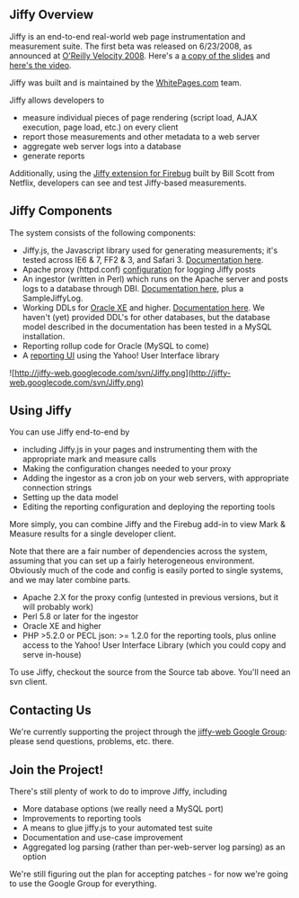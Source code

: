 ## Jiffy Overview ##

Jiffy is an end-to-end real-world web page instrumentation and measurement suite. The first beta was released on 6/23/2008, as announced at [O'Reilly Velocity 2008](http://en.oreilly.com/velocity2008/public/schedule/detail/4404). Here's a [a copy of the slides](http://code.whitepages.com/talks/Velocity%20-%20Introducing%20Jiffy%20-%202008-06-23.pdf) and [here's the video](http://blip.tv/file/1018527).

Jiffy was built and is maintained by the [WhitePages.com](http://www.whitepages.com/) team.

Jiffy allows developers to

  * measure individual pieces of page rendering (script load, AJAX execution, page load, etc.) on every client
  * report those measurements and other metadata to a web server
  * aggregate web server logs into a database
  * generate reports

Additionally, using the [Jiffy extension for Firebug](http://billwscott.com/jiffyext/) built by Bill Scott from Netflix, developers can see and test Jiffy-based measurements.

## Jiffy Components ##

The system consists of the following components:

  * Jiffy.js, the Javascript library used for generating measurements; it's tested across IE6 & 7, FF2 & 3, and Safari 3. [Documentation here](http://code.google.com/p/jiffy-web/wiki/Jiffy_js).
  * Apache proxy (httpd.conf) [configuration](http://code.google.com/p/jiffy-web/source/browse/trunk/ingestor/jiffy.httpd.conf) for logging Jiffy posts
  * An ingestor (written in Perl) which runs on the Apache server and posts logs to a database through DBI. [Documentation here](http://code.google.com/p/jiffy-web/wiki/Data_Ingestor), plus a SampleJiffyLog.
  * Working DDLs for [Oracle XE](http://www.oracle.com/technology/products/database/xe/index.html) and higher. [Documentation here](http://code.google.com/p/jiffy-web/wiki/Database). We haven't (yet) provided DDL's for other databases, but the database model described in the documentation has been tested in a MySQL installation.
  * Reporting rollup code for Oracle (MySQL to come)
  * A [reporting UI](ReportingUI.md) using the Yahoo! User Interface library

![http://jiffy-web.googlecode.com/svn/Jiffy.png](http://jiffy-web.googlecode.com/svn/Jiffy.png)

## Using Jiffy ##

You can use Jiffy end-to-end by

  * including Jiffy.js in your pages and instrumenting them with the appropriate mark and measure calls
  * Making the configuration changes needed to your proxy
  * Adding the ingestor as a cron job on your web servers, with appropriate connection strings
  * Setting up the data model
  * Editing the reporting configuration and deploying the reporting tools

More simply, you can combine Jiffy and the Firebug add-in to view Mark & Measure results for a single developer client.

Note that there are a fair number of dependencies across the system, assuming that you can set up a fairly heterogeneous environment. Obviously much of the code and config is easily ported to single systems, and we may later combine parts.

  * Apache 2.X for the proxy config (untested in previous versions, but it will probably work)
  * Perl 5.8 or later for the ingestor
  * Oracle XE and higher
  * PHP >5.2.0 or PECL json: >= 1.2.0 for the reporting tools, plus online access to the Yahoo! User Interface Library (which you could copy and serve in-house)

To use Jiffy, checkout the source from the Source tab above. You'll need an svn client.

## Contacting Us ##

We're currently supporting the project through the [jiffy-web Google Group](http://groups.google.com/group/jiffy-web): please send questions, problems, etc. there.

## Join the Project! ##

There's still plenty of work to do to improve Jiffy, including

  * More database options (we really need a MySQL port)
  * Improvements to reporting tools
  * A means to glue jiffy.js to your automated test suite
  * Documentation and use-case improvement
  * Aggregated log parsing (rather than per-web-server log parsing) as an option

We're still figuring out the plan for accepting patches - for now we're going to use the Google Group for everything.
